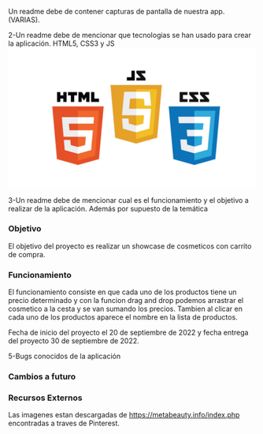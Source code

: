 Un readme debe de contener capturas de pantalla de nuestra app. (VARIAS).

2-Un readme debe de mencionar que tecnologias se han usado para crear la aplicación.
HTML5, CSS3 y JS
![logos](img/logo.png) 

3-Un readme debe de mencionar cual es el funcionamiento y el objetivo a realizar de la aplicación. Además por supuesto de la temática
### Objetivo
El objetivo del proyecto es realizar un showcase de cosmeticos con carrito de compra. 

### Funcionamiento
El funcionamiento consiste en que cada uno de los productos tiene un precio determinado y con la funcion drag and drop podemos arrastrar el cosmetico a la cesta y se van sumando los precios. Tambien al clicar en cada uno de los productos aparece el nombre en la lista de productos.  

Fecha de inicio del proyecto el 20 de septiembre de 2022 y fecha entrega del proyecto 30 de septiembre de 2022.

5-Bugs conocidos de la aplicación


### Cambios a futuro

### Recursos Externos 

Las imagenes estan descargadas de https://metabeauty.info/index.php encontradas a traves de Pinterest. 
